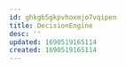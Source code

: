 ```yaml
---
id: ghkgb5gkpvhoxmjo7vqipen
title: DecisionEngine
desc: ''
updated: 1690519165114
created: 1690519165114
---
```

